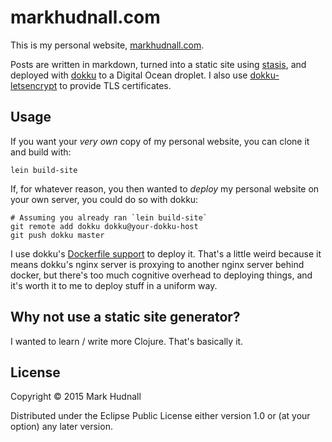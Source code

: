 # markhudnall.com

This is my personal website, [markhudnall.com](https://markhudnall.com).

Posts are written in markdown, turned into a static site using [stasis](https://github.com/magnars/stasis), and deployed with [dokku](https://github.com/dokku/dokku) to a Digital Ocean droplet. I also use [dokku-letsencrypt](https://github.com/dokku/dokku-letsencrypt) to provide TLS certificates.

## Usage

If you want your *very own* copy of my personal website, you can clone it and build with: 

```shell
lein build-site
```

If, for whatever reason, you then wanted to *deploy* my personal website on your own server, you could do so with dokku:

```shell
# Assuming you already ran `lein build-site`
git remote add dokku dokku@your-dokku-host
git push dokku master
```

I use dokku's [Dockerfile support](http://dokku.viewdocs.io/dokku/deployment/methods/dockerfiles/) to deploy it. That's a little weird because it means dokku's nginx server is proxying to another nginx server behind docker, but there's too much cognitive overhead to deploying things, and it's worth it to me to deploy stuff in a uniform way.

## Why not use a static site generator? 

I wanted to learn / write more Clojure. That's basically it.

## License

Copyright © 2015 Mark Hudnall

Distributed under the Eclipse Public License either version 1.0 or (at
your option) any later version.
